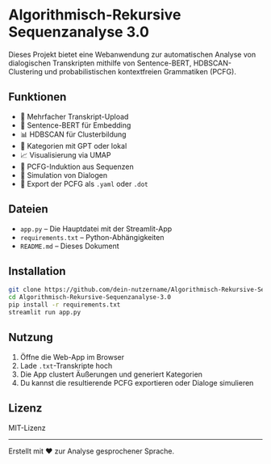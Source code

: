 # Algorithmisch-Rekursive Sequenzanalyse 3.0

Dieses Projekt bietet eine Webanwendung zur automatischen Analyse von dialogischen Transkripten mithilfe von Sentence-BERT, HDBSCAN-Clustering und probabilistischen kontextfreien Grammatiken (PCFG).

## Funktionen

- 📂 Mehrfacher Transkript-Upload
- 🧠 Sentence-BERT für Embedding
- 📊 HDBSCAN für Clusterbildung
- 🧾 Kategorien mit GPT oder lokal
- 📈 Visualisierung via UMAP
- 🔁 PCFG-Induktion aus Sequenzen
- 🎲 Simulation von Dialogen
- 📎 Export der PCFG als `.yaml` oder `.dot`

## Dateien

- `app.py` – Die Hauptdatei mit der Streamlit-App
- `requirements.txt` – Python-Abhängigkeiten
- `README.md` – Dieses Dokument

## Installation

```bash
git clone https://github.com/dein-nutzername/Algorithmisch-Rekursive-Sequenzanalyse-3.0.git
cd Algorithmisch-Rekursive-Sequenzanalyse-3.0
pip install -r requirements.txt
streamlit run app.py
```

## Nutzung

1. Öffne die Web-App im Browser
2. Lade `.txt`-Transkripte hoch
3. Die App clustert Äußerungen und generiert Kategorien
4. Du kannst die resultierende PCFG exportieren oder Dialoge simulieren

## Lizenz

MIT-Lizenz

---

Erstellt mit ❤️ zur Analyse gesprochener Sprache.
